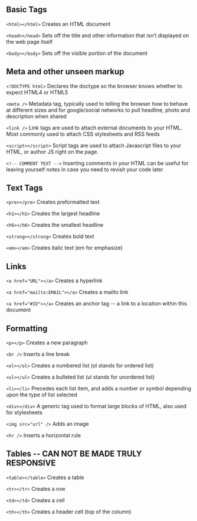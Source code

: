 ## Basic Tags

```<html></html>``` Creates an HTML document

```<head></head>``` Sets off the title and other information that isn’t displayed on the web page itself

```<body></body>``` Sets off the visible portion of the document

## Meta and other unseen markup

```<!DOCTYPE html>``` Declares the doctype so the browser knows whether to expect HTML4 or HTML5

```<meta />``` Metadata tag, typically used to telling the browser how to behave at different sizes and for google/social networks to pull headline, photo and description when shared

```<link />``` Link tags are used to attach external documents to your HTML. Most commonly used to attach CSS stylesheets and RSS feeds

```<script></script>``` Script tags are used to attach Javascript files to your HTML, or author JS right on the page.

```<!-- COMMENT TEXT -->``` Inserting comments in your HTML can be useful for leaving yourself notes in case you need to revisit your code later

## Text Tags

```<pre></pre>``` Creates preformatted text

```<h1></h1>``` Creates the largest headline

```<h6></h6>``` Creates the smallest headline

```<strong></strong>``` Creates bold text

```<em></em>``` Creates italic text (em for emphasize)


## Links
```<a href="URL"></a>``` Creates a hyperlink

```<a href="mailto:EMAIL"></a>``` Creates a mailto link

```<a href="#ID"></a>``` Creates an anchor tag -- a link to a location within this document


## Formatting

```<p></p>``` Creates a new paragraph

```<br />``` Inserts a line break

```<ol></ol>``` Creates a numbered list (ol stands for ordered list)

```<ul></ul>``` Creates a bulleted list (ul stands for unordered list)

```<li></li>``` Precedes each list item, and adds a number or symbol depending upon the type of list selected

```<div></div>``` A generic tag used to format large blocks of HTML, also used for stylesheets

```<img src="url" />``` Adds an image

```<hr />``` Inserts a horizontal rule


## Tables -- CAN NOT BE MADE TRULY RESPONSIVE

```<table></table>``` Creates a table

```<tr></tr>``` Creates a row

```<td></td>``` Creates a cell

```<th></th>``` Creates a header cell (top of the column)